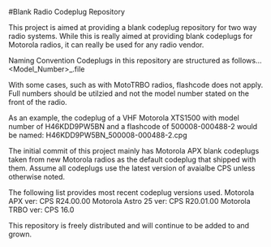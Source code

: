 #Blank Radio Codeplug Repository

This project is aimed at providing a blank codeplug repository for two way radio systems. While this is really aimed at providing blank codeplugs for Motorola radios, it can really be used for any radio vendor.

Naming Convention
Codeplugs in this repository are structured as follows...
<Model_Number>_<flashcode>.file

With some cases, such as with MotoTRBO radios, flashcode does not apply. Full numbers should be utilzied and not the model number stated on the front of the radio.

As an example, the codeplug of a VHF Motorola XTS1500 with model number of H46KDD9PW5BN and a flashcode of 500008-000488-2 would be named:
H46KDD9PW5BN_500008-000488-2.cpg

The initial commit of this project mainly has Motorola APX blank codeplugs taken from new Motorola radios as the default codeplug that shipped with them. Assume all codeplugs use the latest version of avaialbe CPS unless otherwise noted.

The following list provides most recent codeplug versions used.
Motorola APX ver: CPS R24.00.00
Motorola Astro 25 ver: CPS R20.01.00
Motorola TRBO ver: CPS 16.0

This repository is freely distributed and will continue to be added to and grown.
